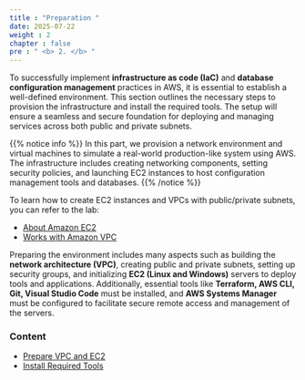 ```yaml
---
title : "Preparation "
date: 2025-07-22
weight : 2
chapter : false
pre : " <b> 2. </b> "
---
```


To successfully implement **infrastructure as code (IaC)** and **database configuration management** practices in AWS, it is essential to establish a well-defined environment. This section outlines the necessary steps to provision the infrastructure and install the required tools. The setup will ensure a seamless and secure foundation for deploying and managing services across both public and private subnets.

{{% notice info %}}
In this part, we provision a network environment and virtual machines to simulate a real-world production-like system using AWS. The infrastructure includes creating networking components, setting security policies, and launching EC2 instances to host configuration management tools and databases.
{{% /notice %}}

To learn how to create EC2 instances and VPCs with public/private subnets, you can refer to the lab:
  - [About Amazon EC2](https://000004.awsstudygroup.com/en/)
  - [Works with Amazon VPC](https://000003.awsstudygroup.com/en/)

Preparing the environment includes many aspects such as building the **network architecture (VPC)**, creating public and private subnets, setting up security groups, and initializing **EC2 (Linux and Windows)** servers to deploy tools and applications. Additionally, essential tools like **Terraform, AWS CLI, Git, Visual Studio Code** must be installed, and **AWS Systems Manager** must be configured to facilitate secure remote access and management of the servers.

### Content
  - [Prepare VPC and EC2](2.1-createec2/)
  - [Install Required Tools](2.2-installTools/)